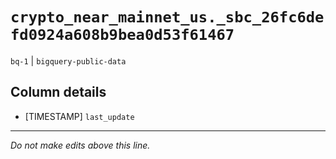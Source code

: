 # `crypto_near_mainnet_us._sbc_26fc6defd0924a608b9bea0d53f61467`
`bq-1` | `bigquery-public-data`

## Column details
* [TIMESTAMP] `last_update`

-------------------------------------------------------------------------------
*Do not make edits above this line.*
